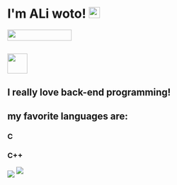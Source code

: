 
<h1> I'm ALi woto!
  <img src="https://raw.githubusercontent.com/MartinHeinz/MartinHeinz/master/wave.gif" width="25px">
</h1>
<img align="botom" src="https://gpvc.arturio.dev/aliwoto" width="145px" height="25">

</hr>
<h2>
  <img src="https://raw.githubusercontent.com/innng/innng/master/assets/kyubey.gif" width="45px">
  <h2>
    I really love back-end programming!
   </h2>
  <h2>
    my favorite languages are:
  </h2>
  <h3>
    C
    </h3>
  <h3>
    C++
  </h3>
</h2>


<img align="middle" src="https://github-readme-stats.vercel.app/api?username=aliwoto&show_icons=true&&theme=tokyonight" />

<!-- kyubey: https://raw.githubusercontent.com/innng/innng/master/assets/kyubey.gif -->
<img tag="Artoria_Pendoragon" align="bottom" src="https://raw.githubusercontent.com/ALiwoto/ALiwoto/main/fsn146.JPG"/>
